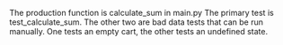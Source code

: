 The production function is calculate_sum in main.py
The primary test is test_calculate_sum. The other two are bad data tests that can be run manually.
One tests an empty cart, the other tests an undefined state.